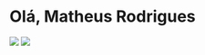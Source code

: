 # Olá, Matheus Rodrigues 
<div>
  <a href="https://github.com/matheusrodrinks">
</div>
<a href="https://www.instagram.com/_theusmr/" target="_blank"><img src="https://img.shields.io/badge/-Instagram-%23E4405F?style=for-the-badge&logo=instagram&logoColor=white" target="_blank"></a>
 <a href="https://www.linkedin.com/in/matheus-mendon%C3%A7a-b7326a214/" target="_blank"><img src="https://img.shields.io/badge/-LinkedIn-%230077B5?style=for-the-badge&logo=linkedin&logoColor=white" target="_blank"></a> 
